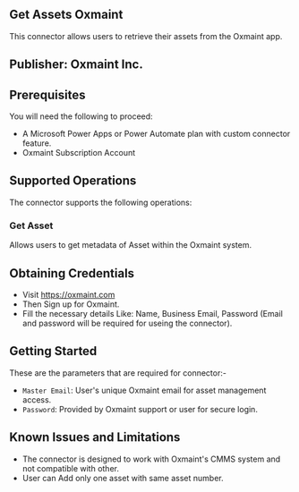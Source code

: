 ## Get Assets Oxmaint
This connector allows users to retrieve their assets from the Oxmaint app.

## Publisher: Oxmaint Inc.

## Prerequisites
You will need the following to proceed:
* A Microsoft Power Apps or Power Automate plan with custom connector feature.
* Oxmaint Subscription Account


## Supported Operations
The connector supports the following operations:

### Get Asset
Allows users to get metadata of Asset within the Oxmaint system. 
 
## Obtaining Credentials
* Visit https://oxmaint.com
* Then Sign up for Oxmaint.
* Fill the necessary details Like: Name, Business Email, Password (Email and password will be required for useing the connector). 


## Getting Started
These are the parameters that are required for connector:-

* `Master Email`: User's unique Oxmaint email for asset management access.
* `Password`: Provided by Oxmaint support or user for secure login.

## Known Issues and Limitations
* The connector is designed to work with Oxmaint's CMMS system and not compatible with other.
* User can Add only one asset with same asset number.

